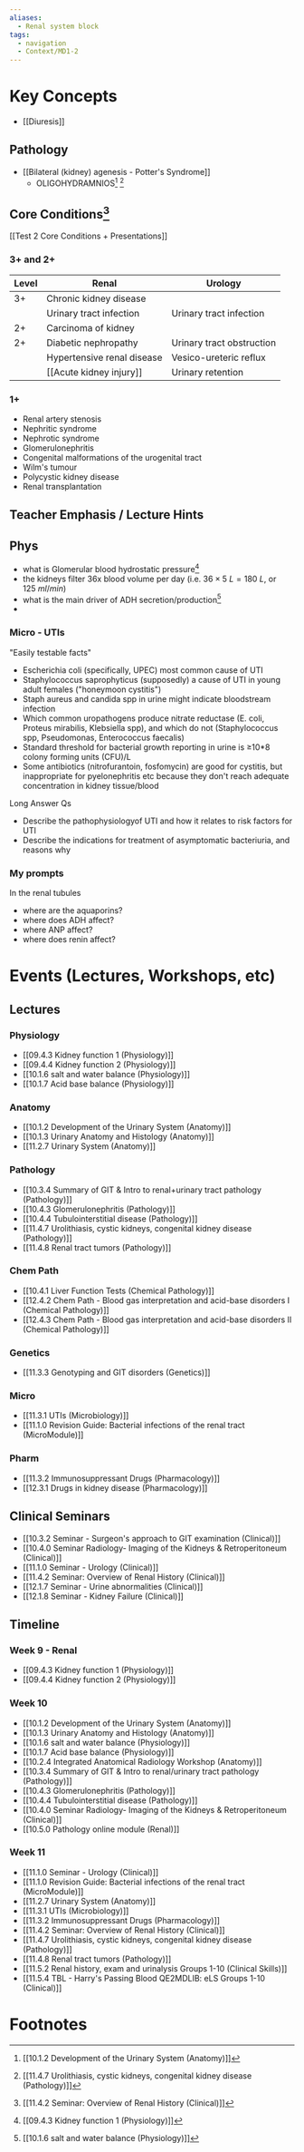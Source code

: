 ```yaml
---
aliases:
  - Renal system block
tags:
  - navigation
  - Context/MD1-2
---
```


# Key Concepts

- [[Diuresis]]

## Pathology

- [[Bilateral (kidney) agenesis - Potter's Syndrome]] 
	- OLIGOHYDRAMNIOS[^4] [^5]

## Core Conditions[^1]
[[Test 2 Core Conditions + Presentations]]
### 3+ and 2+

| Level | Renal                      | Urology                   |
| ----- | -------------------------- | ------------------------- |
| 3+    | Chronic kidney disease<br> |                           |
|       | Urinary tract infection    | Urinary tract infection   |
| 2+    | Carcinoma of kidney        |                           |
| 2+    | Diabetic nephropathy       | Urinary tract obstruction |
|       | Hypertensive renal disease | Vesico-ureteric reflux    |
|       | [[Acute kidney injury]]    | Urinary retention         |
### 1+
- Renal artery stenosis
- Nephritic syndrome
- Nephrotic syndrome
- Glomerulonephritis
- Congenital malformations of the urogenital tract
- Wilm's tumour
- Polycystic kidney disease
- Renal transplantation

## Teacher Emphasis / Lecture Hints

## Phys
- what is Glomerular blood hydrostatic pressure[^2]
- the kidneys filter 36x blood volume per day (i.e. ${ 36 \times 5\ L = 180\ L }$, or ${125\ ml/min}$)
- what is the main driver of ADH secretion/production[^3]
- 
### Micro - UTIs
"Easily testable facts"
- Escherichia coli (specifically, UPEC) most common cause of UTI
- Staphylococcus saprophyticus (supposedly) a cause of UTI in young adult females ("honeymoon cystitis")
- Staph aureus and candida spp in urine might indicate bloodstream infection
- Which common uropathogens produce nitrate reductase (E. coli, Proteus mirabilis, Klebsiella spp), and which do not (Staphylococcus spp, Pseudomonas, Enterococcus faecalis)
- Standard threshold for bacterial growth reporting in urine is ≥10*8 colony forming units (CFU)/L
- Some antibiotics (nitrofurantoin, fosfomycin) are good for cystitis, but inappropriate for pyelonephritis etc because they don't reach adequate concentration in kidney tissue/blood

Long Answer Qs
- Describe the pathophysiologyof UTI and how it relates to risk factors for UTI
- Describe the indications for treatment of asymptomatic bacteriuria, and reasons why

### My prompts

In the renal tubules
- where are the aquaporins?
- where does ADH affect?
- where ANP affect?
- where does renin affect?

# Events (Lectures, Workshops, etc)
## Lectures
### Physiology
- [[09.4.3 Kidney function 1 (Physiology)]]
- [[09.4.4 Kidney function 2 (Physiology)]]
- [[10.1.6 salt and water balance (Physiology)]]
- [[10.1.7 Acid base balance (Physiology)]]
### Anatomy
- [[10.1.2 Development of the Urinary System (Anatomy)]]
- [[10.1.3 Urinary Anatomy and Histology (Anatomy)]]
- [[11.2.7 Urinary System (Anatomy)]]
### Pathology
- [[10.3.4 Summary of GIT & Intro to renal+urinary tract pathology (Pathology)]]
- [[10.4.3 Glomerulonephritis (Pathology)]]
- [[10.4.4 Tubulointerstitial disease (Pathology)]]
- [[11.4.7 Urolithiasis, cystic kidneys, congenital kidney disease (Pathology)]]
- [[11.4.8 Renal tract tumors (Pathology)]]
### Chem Path
- [[10.4.1 Liver Function Tests (Chemical Pathology)]]
- [[12.4.2 Chem Path - Blood gas interpretation and acid-base disorders I (Chemical Pathology)]]
- [[12.4.3 Chem Path - Blood gas interpretation and acid-base disorders II (Chemical Pathology)]]
### Genetics
- [[11.3.3 Genotyping and GIT disorders (Genetics)]]
### Micro
- [[11.3.1 UTIs (Microbiology)]]
- [[11.1.0 Revision Guide: Bacterial infections of the renal tract (MicroModule)]]
### Pharm
- [[11.3.2 Immunosuppressant Drugs (Pharmacology)]]
- [[12.3.1 Drugs in kidney disease (Pharmacology)]]

## Clinical Seminars
- [[10.3.2 Seminar - Surgeon's approach to GIT examination (Clinical)]]
- [[10.4.0 Seminar Radiology- Imaging of the Kidneys & Retroperitoneum (Clinical)]]
- [[11.1.0 Seminar - Urology (Clinical)]]
- [[11.4.2 Seminar: Overview of Renal History (Clinical)]]
- [[12.1.7 Seminar - Urine abnormalities (Clinical)]]
- [[12.1.8 Seminar - Kidney Failure (Clinical)]]
## Timeline
### Week 9 - Renal
- [[09.4.3 Kidney function 1 (Physiology)]]
- [[09.4.4 Kidney function 2 (Physiology)]]
### Week 10
- [[10.1.2 Development of the Urinary System (Anatomy)]]
- [[10.1.3 Urinary Anatomy and Histology (Anatomy)]]
- [[10.1.6 salt and water balance (Physiology)]]
- [[10.1.7 Acid base balance (Physiology)]]
- [[10.2.4 Integrated Anatomical Radiology Workshop (Anatomy)]]
- [[10.3.4 Summary of GIT & Intro to renal/urinary tract pathology (Pathology)]]
- [[10.4.3 Glomerulonephritis (Pathology)]]
- [[10.4.4 Tubulointerstitial disease (Pathology)]]
- [[10.4.0 Seminar Radiology- Imaging of the Kidneys & Retroperitoneum (Clinical)]]
- [[10.5.0 Pathology online module (Renal)]]
### Week 11
- [[11.1.0 Seminar - Urology (Clinical)]]
- [[11.1.0 Revision Guide: Bacterial infections of the renal tract (MicroModule)]]
- [[11.2.7 Urinary System (Anatomy)]]
- [[11.3.1 UTIs (Microbiology)]]
- [[11.3.2 Immunosuppressant Drugs (Pharmacology)]]
- [[11.4.2 Seminar: Overview of Renal History (Clinical)]]
- [[11.4.7 Urolithiasis, cystic kidneys, congenital kidney disease (Pathology)]]
- [[11.4.8 Renal tract tumors (Pathology)]]
- [[11.5.2 Renal history, exam and urinalysis Groups 1-10 (Clinical Skills)]]
- [[11.5.4 TBL - Harry's Passing Blood QE2MDLIB: eLS Groups 1-10 (Clinical)]]
# Footnotes

[^1]: [[11.4.2 Seminar: Overview of Renal History (Clinical)]]
[^2]: [[09.4.3 Kidney function 1 (Physiology)]]
[^3]: [[10.1.6 salt and water balance (Physiology)]]
[^4]: [[10.1.2 Development of the Urinary System (Anatomy)]]
[^5]: [[11.4.7 Urolithiasis, cystic kidneys, congenital kidney disease (Pathology)]]